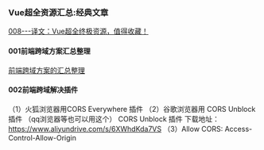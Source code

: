 ### Vue超全资源汇总:经典文章

[008---译文：Vue超全终极资源，值得收藏！](https://app.yinxiang.com/shard/s37/nl/24388549/e7d7ff69-c96b-41c6-ad38-c930b3bcf318)

#### 001前端跨域方案汇总整理

[前端跨域方案的汇总整理](https://app.yinxiang.com/shard/s37/nl/24388549/2f136e4e-d993-4103-87de-52b49d52d0eb)


#### 002前端跨域解决插件
（1）火狐浏览器用CORS Everywhere 插件
（2）谷歌浏览器用 CORS Unblock  插件  （qq浏览器等也可以用这个）
CORS Unblock  插件
下载地址：https://www.aliyundrive.com/s/6XWhdKda7VS
（3）Allow CORS: Access-Control-Allow-Origin
